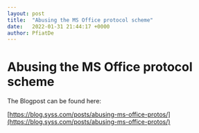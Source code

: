 ```yaml
---
layout: post
title:  "Abusing the MS Office protocol scheme"
date:   2022-01-31 21:44:17 +0000
author: PfiatDe
---
```


# Abusing the MS Office protocol scheme

The Blogpost can be found here:

[https://blog.syss.com/posts/abusing-ms-office-protos/](https://blog.syss.com/posts/abusing-ms-office-protos/)